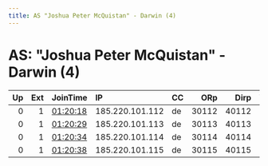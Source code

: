 ```yaml
---
title: AS "Joshua Peter McQuistan" - Darwin (4)
---
```


# AS: "Joshua Peter McQuistan" - Darwin (4)

|   Up |   Ext | JoinTime                                                                                            | IP              | CC   |   ORp |   Dirp | Version   | Contact           | Nickname   |   eFamMembers |
|-----:|------:|:----------------------------------------------------------------------------------------------------|:----------------|:-----|------:|-------:|:----------|:------------------|:-----------|--------------:|
|    0 |     1 | [01:20:18](https://metrics.torproject.org/rs.html#details/8BDF4CACABCF9FAD4B9A19344A9CA9CBD0B054E8) | 185.220.101.112 | de   | 30112 |  40112 | 0.4.5.7   | abuse@relayon.org | relayonMAC |             1 |
|    0 |     1 | [01:20:29](https://metrics.torproject.org/rs.html#details/96C3CE7337E4C322FC21E04CB2222F2830802D8D) | 185.220.101.113 | de   | 30113 |  40113 | 0.4.5.7   | abuse@relayon.org | relayonMAC |             1 |
|    0 |     1 | [01:20:34](https://metrics.torproject.org/rs.html#details/47E0E7F3CFB24B2AD2EABF5C730CCA670121F203) | 185.220.101.114 | de   | 30114 |  40114 | 0.4.5.7   | abuse@relayon.org | relayonMAC |             1 |
|    0 |     1 | [01:20:38](https://metrics.torproject.org/rs.html#details/1D2C798F793D1B2A9351B0E2D493EF44321B9933) | 185.220.101.115 | de   | 30115 |  40115 | 0.4.5.7   | abuse@relayon.org | relayonMAC |             1 |
